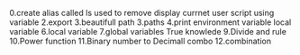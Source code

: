 0.create alias called ls used to remove
display currnet user script using variable
2.export
3.beautifull path
3.paths
4.print environment variable
local variable
6.local variable
7.global variables
True knowlede
9.Divide and rule
10.Power function
11.Binary number to Decimall
combo
12.combination
